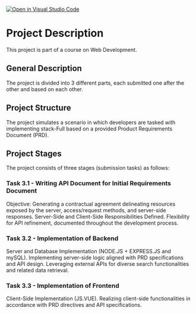[![Open in Visual Studio Code](https://classroom.github.com/assets/open-in-vscode-718a45dd9cf7e7f842a935f5ebbe5719a5e09af4491e668f4dbf3b35d5cca122.svg)](https://classroom.github.com/online_ide?assignment_repo_id=11344408&assignment_repo_type=AssignmentRepo)

# Project Description

This project is part of a course on Web Development.

## General Description
The project is divided into 3 different parts, each submitted one after the other and based on each other.

## Project Structure
The project simulates a scenario in which developers are tasked with implementing stack-Full based on a provided Product Requirements Document (PRD).

## Project Stages
The project consists of three stages (submission tasks) as follows:

### Task 3.1 - Writing API Document for Initial Requirements Document
Objective: Generating a contractual agreement delineating resources exposed by the server, access/request methods, and server-side responses.
Server-Side and Client-Side Responsibilities Defined.
Flexibility for API refinement, documented throughout the development process.
### Task 3.2 - Implementation of Backend
Server and Database Implementation (NODE.JS + EXPRESS.JS and mySQL).
Implementing server-side logic aligned with PRD specifications and API design.
Leveraging external APIs for diverse search functionalities and related data retrieval.
### Task 3.3 - Implementation of Frontend
Client-Side Implementation (JS.VUE).
Realizing client-side functionalities in accordance with PRD directives and API specifications.
